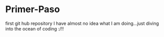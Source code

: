 Primer-Paso
===========

first git hub repository
I have almost no idea what I am doing...just diving into the ocean of coding :/!!
